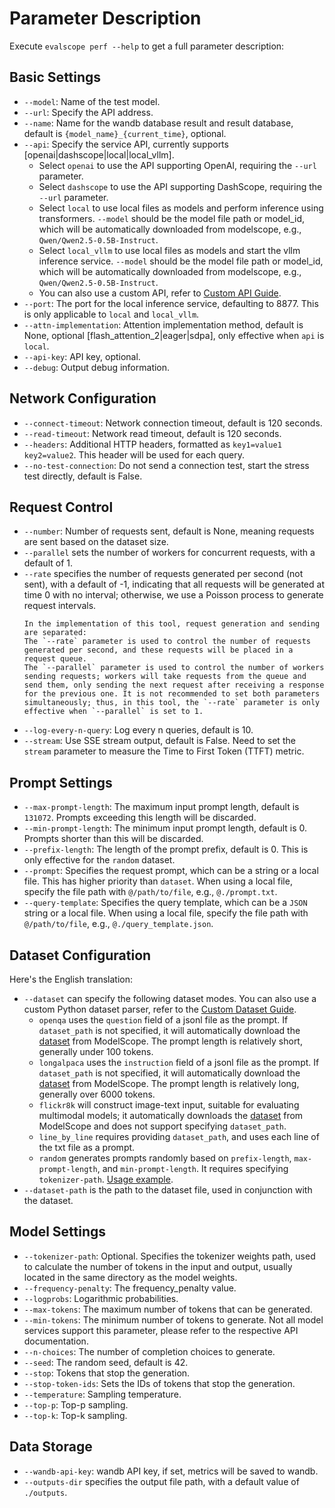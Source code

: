 # Parameter Description

Execute `evalscope perf --help` to get a full parameter description:

## Basic Settings
- `--model`: Name of the test model.
- `--url`: Specify the API address.
- `--name`: Name for the wandb database result and result database, default is `{model_name}_{current_time}`, optional.
- `--api`: Specify the service API, currently supports [openai|dashscope|local|local_vllm].
  - Select `openai` to use the API supporting OpenAI, requiring the `--url` parameter.
  - Select `dashscope` to use the API supporting DashScope, requiring the `--url` parameter.
  - Select `local` to use local files as models and perform inference using transformers. `--model` should be the model file path or model_id, which will be automatically downloaded from modelscope, e.g., `Qwen/Qwen2.5-0.5B-Instruct`.
  - Select `local_vllm` to use local files as models and start the vllm inference service. `--model` should be the model file path or model_id, which will be automatically downloaded from modelscope, e.g., `Qwen/Qwen2.5-0.5B-Instruct`.
  - You can also use a custom API, refer to [Custom API Guide](./custom.md#custom-request-api).
- `--port`: The port for the local inference service, defaulting to 8877. This is only applicable to `local` and `local_vllm`.
- `--attn-implementation`: Attention implementation method, default is None, optional [flash_attention_2|eager|sdpa], only effective when `api` is `local`.
- `--api-key`: API key, optional.
- `--debug`: Output debug information.

## Network Configuration
- `--connect-timeout`: Network connection timeout, default is 120 seconds.
- `--read-timeout`: Network read timeout, default is 120 seconds.
- `--headers`: Additional HTTP headers, formatted as `key1=value1 key2=value2`. This header will be used for each query.
- `--no-test-connection`: Do not send a connection test, start the stress test directly, default is False.

## Request Control
- `--number`: Number of requests sent, default is None, meaning requests are sent based on the dataset size.
- `--parallel` sets the number of workers for concurrent requests, with a default of 1.
- `--rate` specifies the number of requests generated per second (not sent), with a default of -1, indicating that all requests will be generated at time 0 with no interval; otherwise, we use a Poisson process to generate request intervals.
  ```{tip}
  In the implementation of this tool, request generation and sending are separated:
  The `--rate` parameter is used to control the number of requests generated per second, and these requests will be placed in a request queue.
  The `--parallel` parameter is used to control the number of workers sending requests; workers will take requests from the queue and send them, only sending the next request after receiving a response for the previous one. It is not recommended to set both parameters simultaneously; thus, in this tool, the `--rate` parameter is only effective when `--parallel` is set to 1.
  ```
- `--log-every-n-query`: Log every n queries, default is 10.
- `--stream`: Use SSE stream output, default is False. Need to set the `stream` parameter to measure the Time to First Token (TTFT) metric.

## Prompt Settings
- `--max-prompt-length`: The maximum input prompt length, default is `131072`. Prompts exceeding this length will be discarded.
- `--min-prompt-length`: The minimum input prompt length, default is 0. Prompts shorter than this will be discarded.
- `--prefix-length`: The length of the prompt prefix, default is 0. This is only effective for the `random` dataset.
- `--prompt`: Specifies the request prompt, which can be a string or a local file. This has higher priority than `dataset`. When using a local file, specify the file path with `@/path/to/file`, e.g., `@./prompt.txt`.
- `--query-template`: Specifies the query template, which can be a `JSON` string or a local file. When using a local file, specify the file path with `@/path/to/file`, e.g., `@./query_template.json`.

## Dataset Configuration
Here's the English translation:

- `--dataset` can specify the following dataset modes. You can also use a custom Python dataset parser, refer to the [Custom Dataset Guide](./custom.md#custom-dataset).
  - `openqa` uses the `question` field of a jsonl file as the prompt. If `dataset_path` is not specified, it will automatically download the [dataset](https://www.modelscope.cn/datasets/AI-ModelScope/HC3-Chinese/summary) from ModelScope. The prompt length is relatively short, generally under 100 tokens.
  - `longalpaca` uses the `instruction` field of a jsonl file as the prompt. If `dataset_path` is not specified, it will automatically download the [dataset](https://www.modelscope.cn/datasets/AI-ModelScope/LongAlpaca-12k/dataPeview) from ModelScope. The prompt length is relatively long, generally over 6000 tokens.
  - `flickr8k` will construct image-text input, suitable for evaluating multimodal models; it automatically downloads the [dataset](https://www.modelscope.cn/datasets/clip-benchmark/wds_flickr8k/dataPeview) from ModelScope and does not support specifying `dataset_path`.
  - `line_by_line` requires providing `dataset_path`, and uses each line of the txt file as a prompt.
  - `random` generates prompts randomly based on `prefix-length`, `max-prompt-length`, and `min-prompt-length`. It requires specifying `tokenizer-path`. [Usage example](./examples.md#using-the-random-dataset).
- `--dataset-path` is the path to the dataset file, used in conjunction with the dataset.

## Model Settings
- `--tokenizer-path`: Optional. Specifies the tokenizer weights path, used to calculate the number of tokens in the input and output, usually located in the same directory as the model weights.
- `--frequency-penalty`: The frequency_penalty value.
- `--logprobs`: Logarithmic probabilities.
- `--max-tokens`: The maximum number of tokens that can be generated.
- `--min-tokens`: The minimum number of tokens to generate. Not all model services support this parameter, please refer to the respective API documentation.
- `--n-choices`: The number of completion choices to generate.
- `--seed`: The random seed, default is 42.
- `--stop`: Tokens that stop the generation.
- `--stop-token-ids`: Sets the IDs of tokens that stop the generation.
- `--temperature`: Sampling temperature.
- `--top-p`: Top-p sampling.
- `--top-k`: Top-k sampling.

## Data Storage
- `--wandb-api-key`: wandb API key, if set, metrics will be saved to wandb.
- `--outputs-dir` specifies the output file path, with a default value of `./outputs`.